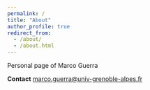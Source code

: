 ```yaml
---
permalink: /
title: "About"
author_profile: true
redirect_from: 
  - /about/
  - /about.html
---
```


Personal page of Marco Guerra

**Contact** marco.guerra@univ-grenoble-alpes.fr


